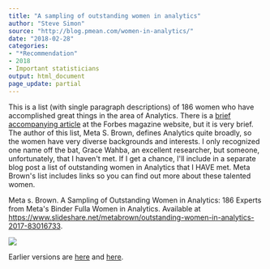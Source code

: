 ```yaml
---
title: "A sampling of outstanding women in analytics"
author: "Steve Simon"
source: "http://blog.pmean.com/women-in-analytics/"
date: "2018-02-28"
categories:
- "*Recommendation"
- 2018
- Important statisticians
output: html_document
page_update: partial
---
```


This is a list (with single paragraph descriptions) of 186 women who
have accomplished great things in the area of Analytics. There is a
[brief accompanying
article](https://www.forbes.com/sites/metabrown/2017/11/30/discover-185-outstanding-women-in-data-analytics)
at the Forbes magazine website, but it is very brief. The author of this
list, Meta S. Brown, defines Analytics quite broadly, so the women have
very diverse backgrounds and interests. I only recognized one name off
the bat, Grace Wahba, an excellent researcher, but someone,
unfortunately, that I haven't met. If I get a chance, I'll include in a
separate blog post a list of outstanding women in Analytics that I HAVE
met. Meta Brown's list includes links so you can find out more about
these talented women.

<!---More--->

Meta s. Brown. A Sampling of Outstanding Women in Analytics: 186 Experts
from Meta's Binder Fulla Women in Analytics. Available at
<https://www.slideshare.net/metabrown/outstanding-women-in-analytics-2017-83016733>.

![](http://www.pmean.com/new-images/18/women-in-analytics01.png)

Earlier versions are [here][sim1] and [here][sim2].
 
[sim1]: http://blog.pmean.com/women-in-analytics/
[sim2]: http://new.pmean.com/women-in-analytics/
